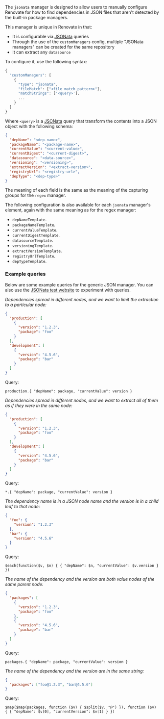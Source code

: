 The `jsonata` manager is designed to allow users to manually configure Renovate for how to find dependencies in JSON files that aren't detected by the built-in package managers.

This manager is unique in Renovate in that:

- It is configurable via [JSONata](https://jsonata.org/) queries
- Through the use of the `customManagers` config, multiple "JSONata managers" can be created for the same repository
- It can extract any `datasource`

To configure it, use the following syntax:

```javascript
{
  "customManagers": [
    {
      "type": "jsonata",
      "fileMatch": ["<file match pattern>"],
      "matchStrings": ['<query>'],
      ...
    }
  ]
}
```

Where `<query>` is a [JSONata](https://docs.jsonata.org/overview.html) query that transform the contents into a JSON object with the following schema:

```json
{
  "depName": "<dep-name>",
  "packageName": "<package-name>",
  "currentValue": "<current-value>",
  "currentDigest": "<current-digest>",
  "datasource": "<data-source>",
  "versioning": "<versioning>",
  "extractVersion": "<extract-version>",
  "registryUrl": "<registry-url>",
  "depType": "<dep-type>"
}
```

The meaning of each field is the same as the meaning of the capturing groups for the `regex` manager.

The following configuration is also available for each `jsonata` manager's element, again with the same meaning as for the regex manager:

- `depNameTemplate`.
- `packageNameTemplate`.
- `currentValueTemplate`.
- `currentDigestTemplate`.
- `datasourceTemplate`.
- `versioningTemplate`.
- `extractVersionTemplate`.
- `registryUrlTemplate`.
- `depTypeTemplate`.

### Example queries

Below are some example queries for the generic JSON manager. You can also use the [JSONata test website](https://try.jsonata.org) to experiment with queries.

_Dependencies spread in different nodes, and we want to limit the extraction to a particular node:_

```json
{
  "production": [
    {
      "version": "1.2.3",
      "package": "foo"
    }
  ],
  "development": [
    {
      "version": "4.5.6",
      "package": "bar"
    }
  ]
}
```

Query:

```
production.{ "depName": package, "currentValue": version }
```

_Dependencies spread in different nodes, and we want to extract all of them as if they were in the same node:_

```json
{
  "production": [
    {
      "version": "1.2.3",
      "package": "foo"
    }
  ],
  "development": [
    {
      "version": "4.5.6",
      "package": "bar"
    }
  ]
}
```

Query:

```
*.{ "depName": package, "currentValue": version }
```

_The dependency name is in a JSON node name and the version is in a child leaf to that node_:

```json
{
  "foo": {
    "version": "1.2.3"
  },
  "bar": {
    "version": "4.5.6"
  }
}
```

Query:

```
$each(function($v, $n) { { "depName": $n, "currentValue": $v.version } })
```

_The name of the dependency and the version are both value nodes of the same parent node:_

```json
{
  "packages": [
    {
      "version": "1.2.3",
      "package": "foo"
    },
    {
      "version": "4.5.6",
      "package": "bar"
    }
  ]
}
```

Query:

```
packages.{ "depName": package, "currentValue": version }
```

_The name of the dependency and the version are in the same string:_

```json
{
  "packages": ["foo@1.2.3", "bar@4.5.6"]
}
```

Query:

```
$map($map(packages, function ($v) { $split($v, "@") }), function ($v) { { "depName": $v[0], "currentVersion": $v[1] } })
```
